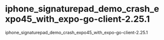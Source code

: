 # iphone_signaturepad_demo_crash_expo45_with_expo-go-client-2.25.1
iphone_signaturepad_demo_crash_expo45_with_expo-go-client-2.25.1
